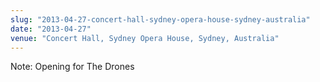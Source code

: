 ```yaml
---
slug: "2013-04-27-concert-hall-sydney-opera-house-sydney-australia"
date: "2013-04-27"
venue: "Concert Hall, Sydney Opera House, Sydney, Australia"
---
```


Note: Opening for The Drones
